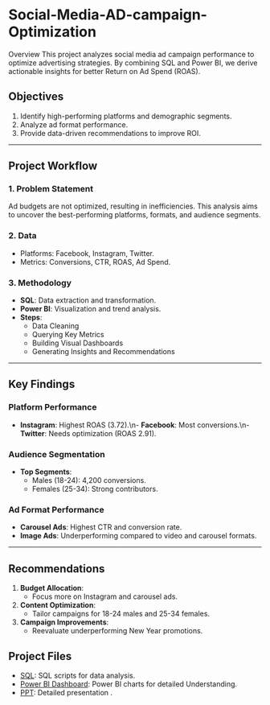 # Social-Media-AD-campaign-Optimization



Overview
This project analyzes social media ad campaign performance to optimize advertising strategies. By combining SQL and Power BI, we derive actionable insights for better Return on Ad Spend (ROAS).

## Objectives
1. Identify high-performing platforms and demographic segments.
2. Analyze ad format performance.
3. Provide data-driven recommendations to improve ROI.

---

## Project Workflow
### 1. Problem Statement
Ad budgets are not optimized, resulting in inefficiencies. This analysis aims to uncover the best-performing platforms, formats, and audience segments.

### 2. Data
- Platforms: Facebook, Instagram, Twitter.
- Metrics: Conversions, CTR, ROAS, Ad Spend.

### 3. Methodology
- **SQL**: Data extraction and transformation.
- **Power BI**: Visualization and trend analysis.
- **Steps**:
  - Data Cleaning
  - Querying Key Metrics
  - Building Visual Dashboards
  - Generating Insights and Recommendations

---

## Key Findings
### Platform Performance
- **Instagram**: Highest ROAS (3.72).\n- **Facebook**: Most conversions.\n- **Twitter**: Needs optimization (ROAS 2.91).

### Audience Segmentation
- **Top Segments**:
  - Males (18-24): 4,200 conversions.
  - Females (25-34): Strong contributors.

### Ad Format Performance
- **Carousel Ads**: Highest CTR and conversion rate.
- **Image Ads**: Underperforming compared to video and carousel formats.

---

## Recommendations
1. **Budget Allocation**:
   - Focus more on Instagram and carousel ads.
2. **Content Optimization**:
   - Tailor campaigns for 18-24 males and 25-34 females.
3. **Campaign Improvements**:
   - Reevaluate underperforming New Year promotions.
## Project Files
- [SQL](https://raw.githubusercontent.com/omkar-247/Social-Media-AD-campaign-Optimization/refs/heads/main/SQL%20Query.sql): SQL scripts for data analysis.
- [Power BI Dashboard](https://github.com/omkar-247/Social-Media-AD-campaign-Optimization/blob/main/Power%20BI%20Dashboard.png): Power BI charts for detailed Understanding.
- [PPT](https://github.com/omkar-247/Social-Media-AD-campaign-Optimization/blob/main/Social%20Media%20Ad%20Campaign%20ppt.pptx): Detailed presentation .
